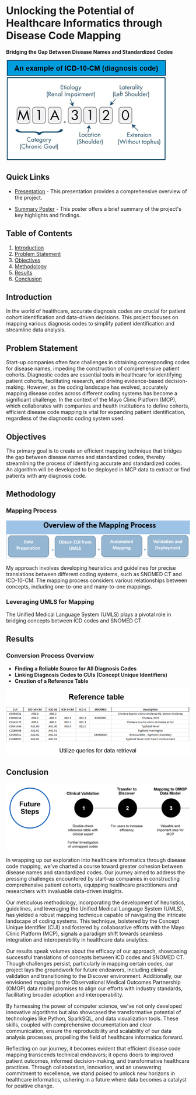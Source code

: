 # Unlocking the Potential of Healthcare Informatics through Disease Code Mapping

**Bridging the Gap Between Disease Names and Standardized Codes**

![Introduction](images/Intro.png)

## Quick Links
- [Presentation](documentation/MayoClinic_StaffMeeting_Presentation.pptx) - This presentation provides a comprehensive overview of the project.

- [Summary Poster](documentation/Summary_Poster.pptx) - This poster offers a brief summary of the project's key highlights and findings.

## Table of Contents
1. [Introduction](#introduction)
2. [Problem Statement](#problem-statement)
3. [Objectives](#objectives)
4. [Methodology](#methodology)
5. [Results](#results)
6. [Conclusion](#conclusion)

## Introduction
In the world of healthcare, accurate diagnosis codes are crucial for patient cohort identification and data-driven decisions. This project focuses on mapping various diagnosis codes to simplify patient identification and streamline data analysis.

## Problem Statement
Start-up companies often face challenges in obtaining corresponding codes for disease names, impeding the construction of comprehensive patient cohorts. Diagnostic codes are essential tools in healthcare for identifying patient cohorts, facilitating research, and driving evidence-based decision-making. However, as the coding landscape has evolved, accurately mapping disease codes across different coding systems has become a significant challenge. In the context of the Mayo Clinic Platform (MCP), which collaborates with companies and health institutions to define cohorts, efficient disease code mapping is vital for expanding patient identification, regardless of the diagnostic coding system used.

## Objectives
The primary goal is to create an efficient mapping technique that bridges the gap between disease names and standardized codes, thereby streamlining the process of identifying accurate and standardized codes. An algorithm will be developed to be deployed in MCP data to extract or find patients with any diagnosis code.

## Methodology
### Mapping Process
![Mapping Process](images/Mapping-process.png)

My approach involves developing heuristics and guidelines for precise translations between different coding systems, such as SNOMED CT and ICD-10-CM. The mapping process considers various relationships between concepts, including one-to-one and many-to-one mappings.

### Leveraging UMLS for Mapping
The Unified Medical Language System (UMLS) plays a pivotal role in bridging concepts between ICD codes and SNOMED CT.

## Results
### Conversion Process Overview
- **Finding a Reliable Source for All Diagnosis Codes**
- **Linking Diagnosis Codes to CUIs (Concept Unique Identifiers)**
- **Creation of a Reference Table**

![Conversion Process](images/Conversion-process.png)

## Conclusion
![Conclusion](images/Conclusion.png)

In wrapping up our exploration into healthcare informatics through disease code mapping, we've charted a course toward greater cohesion between disease names and standardized codes. Our journey aimed to address the pressing challenges encountered by start-up companies in constructing comprehensive patient cohorts, equipping healthcare practitioners and researchers with invaluable data-driven insights.

Our meticulous methodology, incorporating the development of heuristics, guidelines, and leveraging the Unified Medical Language System (UMLS), has yielded a robust mapping technique capable of navigating the intricate landscape of coding systems. This technique, bolstered by the Concept Unique Identifier (CUI) and fostered by collaborative efforts with the Mayo Clinic Platform (MCP), signals a paradigm shift towards seamless integration and interoperability in healthcare data analytics.

Our results speak volumes about the efficacy of our approach, showcasing successful translations of concepts between ICD codes and SNOMED CT. Though challenges persist, particularly in mapping certain codes, our project lays the groundwork for future endeavors, including clinical validation and transitioning to the Discover environment. Additionally, our envisioned mapping to the Observational Medical Outcomes Partnership (OMOP) data model promises to align our efforts with industry standards, facilitating broader adoption and interoperability.

By harnessing the power of computer science, we've not only developed innovative algorithms but also showcased the transformative potential of technologies like Python, SparkSQL, and data visualization tools. These skills, coupled with comprehensive documentation and clear communication, ensure the reproducibility and scalability of our data analysis processes, propelling the field of healthcare informatics forward.

Reflecting on our journey, it becomes evident that efficient disease code mapping transcends technical endeavors; it opens doors to improved patient outcomes, informed decision-making, and transformative healthcare practices. Through collaboration, innovation, and an unwavering commitment to excellence, we stand poised to unlock new horizons in healthcare informatics, ushering in a future where data becomes a catalyst for positive change.
